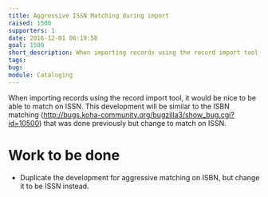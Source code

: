 ```yaml
---
title: Aggressive ISSN Matching during import
raised: 1500
supporters: 1
date: 2016-12-01 06:19:58
goal: 1500
short_description: When importing records using the record import tool, it would be nice to be able to aggressively match on ISSN.
tags:
bug:
module: Cataloging
---
```


When importing records using the record import tool, it would be nice to be able to match on ISSN.  This development will be similar to the ISBN matching (http://bugs.koha-community.org/bugzilla3/show_bug.cgi?id=10500) that was done previously but change to match on ISSN.

# Work to be done
* Duplicate the development for aggressive matching on ISBN, but change it to be ISSN instead.

